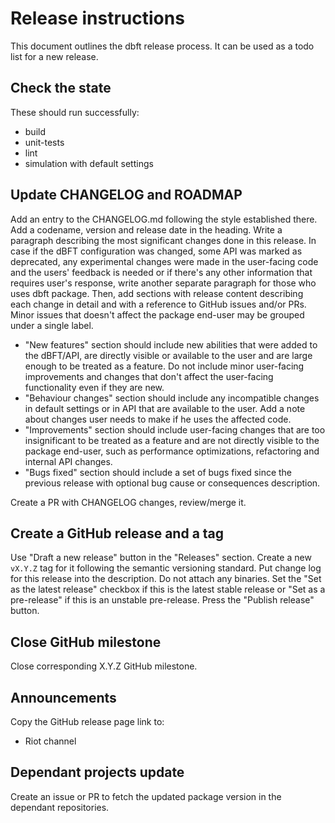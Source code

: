 # Release instructions

This document outlines the dbft release process. It can be used as a todo
list for a new release.

## Check the state

These should run successfully:
 * build
 * unit-tests
 * lint
 * simulation with default settings

## Update CHANGELOG and ROADMAP

Add an entry to the CHANGELOG.md following the style established there. Add a
codename, version and release date in the heading. Write a paragraph
describing the most significant changes done in this release. In case if the dBFT
configuration was changed, some API was marked as deprecated, any experimental
changes were made in the user-facing code and the users' feedback is needed or
if there's any other information that requires user's response, write
another separate paragraph for those who uses dbft package. Then, add sections
with release content describing each change in detail and with a reference to
GitHub issues and/or PRs. Minor issues that doesn't affect the package end-user may
be grouped under a single label.
 * "New features" section should include new abilities that were added to the
   dBFT/API, are directly visible or available to the user and are large
   enough to be treated as a feature. Do not include minor user-facing
   improvements and changes that don't affect the user-facing functionality
   even if they are new.
 * "Behaviour changes" section should include any incompatible changes in default
   settings or in API that are available to the user. Add a note about changes
   user needs to make if he uses the affected code.
 * "Improvements" section should include user-facing changes that are too
   insignificant to be treated as a feature and are not directly visible to the
   package end-user, such as performance optimizations, refactoring and internal
   API changes.
 * "Bugs fixed" section should include a set of bugs fixed since the previous
   release with optional bug cause or consequences description.

Create a PR with CHANGELOG changes, review/merge it.

## Create a GitHub release and a tag

Use "Draft a new release" button in the "Releases" section. Create a new
`vX.Y.Z` tag for it following the semantic versioning standard. Put change log
for this release into the description. Do not attach any binaries.
Set the "Set as the latest release" checkbox if this is the latest stable
release or "Set as a pre-release" if this is an unstable pre-release.
Press the "Publish release" button.

## Close GitHub milestone

Close corresponding X.Y.Z GitHub milestone.

## Announcements

Copy the GitHub release page link to:
 * Riot channel

## Dependant projects update

Create an issue or PR to fetch the updated package version in the dependant
repositories.
